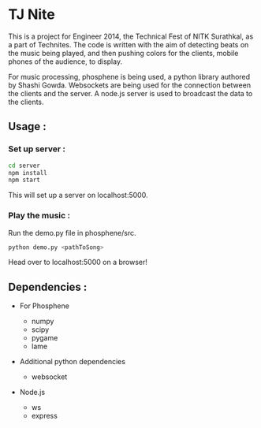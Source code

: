 # TJ Nite
This is a project for Engineer 2014, the Technical Fest of NITK Surathkal, as a part of Technites. The code is written with the aim of detecting beats on the music being played, and then pushing colors for the clients, mobile phones of the audience, to display.

For music processing, phosphene is being used, a python library authored by Shashi Gowda. Websockets are being used for the connection between the clients and the server. A node.js server is used to broadcast the data to the clients.

## Usage :

### Set up server :

``` bash
cd server
npm install
npm start
```
This will set up a server on localhost:5000.

### Play the music :

Run the demo.py file in phosphene/src.
```bash
python demo.py <pathToSong>
```

Head over to localhost:5000 on a browser!

## Dependencies :

- For Phosphene
  * numpy
  * scipy
  * pygame
  * lame

- Additional python dependencies
  * websocket

- Node.js
  * ws
  * express

